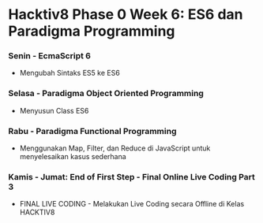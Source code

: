 # Hacktiv8 Phase 0 Week 6: ES6 dan Paradigma Programming

### Senin - EcmaScript 6

- Mengubah Sintaks ES5 ke ES6

### Selasa - Paradigma Object Oriented Programming

- Menyusun Class ES6

### Rabu - Paradigma Functional Programming

- Menggunakan Map, Filter, dan Reduce di JavaScript untuk menyelesaikan kasus sederhana

### Kamis - Jumat: End of First Step - Final Online Live Coding Part 3

- FINAL LIVE CODING - Melakukan Live Coding secara Offline di Kelas HACKTIV8
